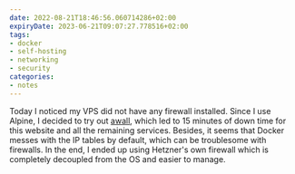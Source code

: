 ```yaml
---
date: 2022-08-21T18:46:56.060714286+02:00
expiryDate: 2023-06-21T09:07:27.778516+02:00
tags:
- docker
- self-hosting
- networking
- security
categories:
- notes
---
```


Today I noticed my VPS did not have any firewall installed. Since I use Alpine, I decided to try out [awall](https://wiki.alpinelinux.org/wiki/How-To_Alpine_Wall), which led to 15 minutes of down time for this website and all the remaining services. Besides, it seems that Docker messes with the IP tables by default, which can be troublesome with firewalls. In the end, I ended up using Hetzner's own firewall which is completely decoupled from the OS and easier to manage.
